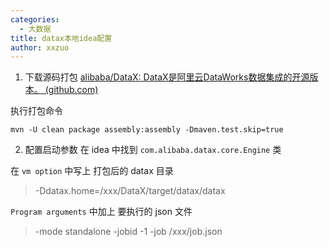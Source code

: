 ```yaml
---
categories:
  - 大数据
title: datax本地idea配置
author: xxzuo
---
```

1. 下载源码打包
[alibaba/DataX: DataX是阿里云DataWorks数据集成的开源版本。 (github.com)](https://github.com/alibaba/DataX)

执行打包命令
```shell
mvn -U clean package assembly:assembly -Dmaven.test.skip=true
```

2. 配置启动参数
在 idea 中找到  `com.alibaba.datax.core.Engine` 类

在 `vm option` 中写上 打包后的 datax 目录
> -Ddatax.home=/xxx/DataX/target/datax/datax


`Program arguments` 中加上 要执行的 json 文件
> -mode  standalone  -jobid  -1  -job  /xxx/job.json